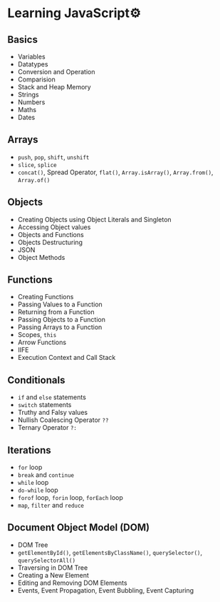 # Learning JavaScript⚙️

## Basics

-   Variables
-   Datatypes
-   Conversion and Operation
-   Comparision
-   Stack and Heap Memory
-   Strings
-   Numbers
-   Maths
-   Dates

## Arrays

-   `push`, `pop`, `shift`, `unshift`
-   `slice`, `splice`
-   `concat()`, Spread Operator, `flat()`, `Array.isArray()`, `Array.from()`, `Array.of()`

## Objects

-   Creating Objects using Object Literals and Singleton
-   Accessing Object values
-   Objects and Functions
-   Objects Destructuring
-   JSON
-   Object Methods

## Functions

-   Creating Functions
-   Passing Values to a Function
-   Returning from a Function
-   Passing Objects to a Function
-   Passing Arrays to a Function
-   Scopes, `this`
-   Arrow Functions
-   IIFE
-   Execution Context and Call Stack

## Conditionals

-   `if` and `else` statements
-   `switch` statements
-   Truthy and Falsy values
-   Nullish Coalescing Operator `??`
-   Ternary Operator `?:`

## Iterations

-   `for` loop
-   `break` and `continue`
-   `while` loop
-   `do-while` loop
-   `forof` loop, `forin` loop, `forEach` loop
-   `map`, `filter` and `reduce`

## Document Object Model (DOM)

-   DOM Tree
-   `getElementById()`, `getElementsByClassName()`, `querySelector()`, `querySelectorAll()`
-   Traversing in DOM Tree
-   Creating a New Element
-   Editing and Removing DOM Elements
-   Events, Event Propagation, Event Bubbling, Event Capturing